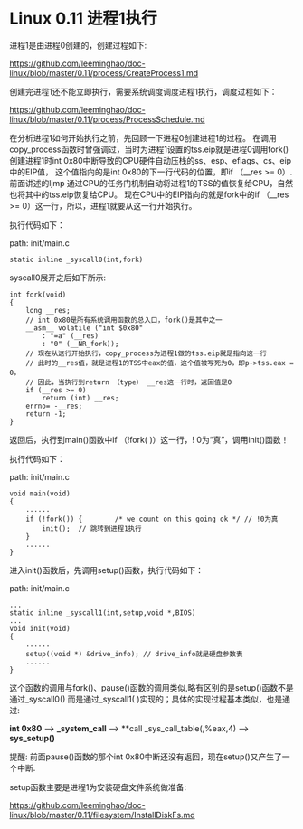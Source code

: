 Linux 0.11 进程1执行
================================================================================

进程1是由进程0创建的，创建过程如下:

https://github.com/leeminghao/doc-linux/blob/master/0.11/process/CreateProcess1.md

创建完进程1还不能立即执行，需要系统调度调度进程1执行，调度过程如下：

https://github.com/leeminghao/doc-linux/blob/master/0.11/process/ProcessSchedule.md

在分析进程1如何开始执行之前，先回顾一下进程0创建进程1的过程。
在调用copy_process函数时曾强调过，当时为进程1设置的tss.eip就是进程0调用fork()
创建进程1时int 0x80中断导致的CPU硬件自动压栈的ss、esp、eflags、cs、eip中的EIP值，
这个值指向的是int 0x80的下一行代码的位置，即if （__res >= 0）.
前面讲述的ljmp 通过CPU的任务门机制自动将进程1的TSS的值恢复给CPU，自然也将其中的tss.eip恢复给CPU。
现在CPU中的EIP指向的就是fork中的if （__res >= 0）这一行，所以，进程1就要从这一行开始执行。

执行代码如下：

path: init/main.c
```
static inline _syscall0(int,fork)
```

syscall0展开之后如下所示:

```
int fork(void)
{
    long __res;
    // int 0x80是所有系统调用函数的总入口，fork()是其中之一
    __asm__ volatile ("int $0x80"
        : "=a" (__res)
        : "0" (__NR_fork));
    // 现在从这行开始执行，copy_process为进程1做的tss.eip就是指向这一行
    // 此时的__res值，就是进程1的TSS中eax的值，这个值被写死为0，即p->tss.eax = 0，
    // 因此，当执行到return （type） __res这一行时，返回值是0
    if (__res >= 0)
        return (int) __res;
    errno= -__res;
    return -1;
}
```

返回后，执行到main()函数中if （!fork( )）这一行，! 0为“真”，调用init()函数！

执行代码如下：

path: init/main.c
```
void main(void)
{
    ......
    if (!fork()) {        /* we count on this going ok */ // !0为真
        init();  // 跳转到进程1执行
    }
    ......
}
```

进入init()函数后，先调用setup()函数，执行代码如下：

path: init/main.c
```
...
static inline _syscall1(int,setup,void *,BIOS)
...
void init(void)
{
    ......
    setup((void *) &drive_info); // drive_info就是硬盘参数表
    ......
}
```

这个函数的调用与fork()、pause()函数的调用类似,略有区别的是setup()函数不是通过_syscall0()
而是通过_syscall1( )实现的；具体的实现过程基本类似，也是通过:

**int 0x80** --> **_system_call** --> **call _sys_call_table(,%eax,4) --> **sys_setup()**

提醒: 前面pause()函数的那个int 0x80中断还没有返回，现在setup()又产生了一个中断.

setup函数主要是进程1为安装硬盘文件系统做准备:

https://github.com/leeminghao/doc-linux/blob/master/0.11/filesystem/InstallDiskFs.md